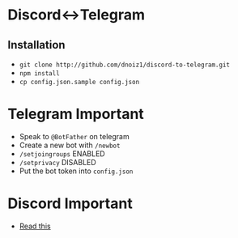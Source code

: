 # Discord<->Telegram

## Installation

- ```git clone http://github.com/dnoiz1/discord-to-telegram.git```
- ```npm install```
- ```cp config.json.sample config.json```

# Telegram Important
- Speak to ```@BotFather``` on telegram
- Create a new bot with ```/newbot```
- ```/setjoingroups``` ENABLED
- ```/setprivacy``` DISABLED
- Put the bot token into ```config.json```

# Discord Important

- [Read this](https://github.com/reactiflux/discord-irc/wiki/Creating-a-discord-bot-&-getting-a-token)
